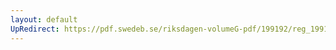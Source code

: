 ```yaml
---
layout: default
UpRedirect: https://pdf.swedeb.se/riksdagen-volumeG-pdf/199192/reg_199192/reg_199192_0435.pdf
---
```

